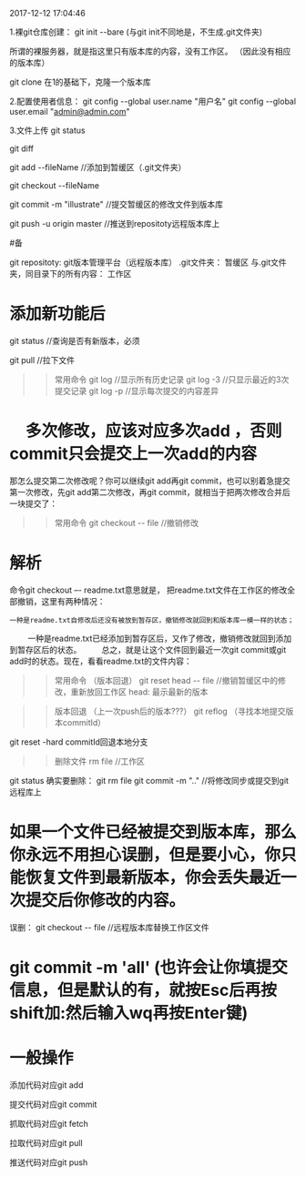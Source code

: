 2017-12-12 17:04:46

1.裸git仓库创建：
git init --bare (与git init不同地是，不生成.git文件夹)

所谓的裸服务器，就是指这里只有版本库的内容，没有工作区。
（因此没有相应的版本库）

git clone 在1的基础下，克隆一个版本库


2.配置使用者信息：
git config --global user.name "用户名"
git config --global user.email "admin@admin.com"


3.文件上传
git status

git diff

git add --fileName  //添加到暂缓区（.git文件夹）

git checkout --fileName

git commit -m "illustrate"  //提交暂缓区的修改文件到版本库

git push -u origin master //推送到repositoty远程版本库上

#备
>>
git repositoty: git版本管理平台（远程版本库）
.git文件夹： 暂缓区
与.git文件夹，同目录下的所有内容： 工作区


# 添加新功能后

git status //查询是否有新版本，必须

git pull //拉下文件

>>常用命令
git log //显示所有历史记录
git log -3 //只显示最近的3次提交记录
git log -p //显示每次提交的内容差异

# 　多次修改，应该对应多次add ，否则commit只会提交上一次add的内容
那怎么提交第二次修改呢？你可以继续git add再git commit，也可以别着急提交第一次修改，先git add第二次修改，再git commit，就相当于把两次修改合并后一块提交了： 

>>常用命令
git checkout -- file  //撤销修改

# 解析
命令git checkout –- readme.txt意思就是，
把readme.txt文件在工作区的修改全部撤销，这里有两种情况：

	一种是readme.txt自修改后还没有被放到暂存区，撤销修改就回到和版本库一模一样的状态；
　　
	一种是readme.txt已经添加到暂存区后，又作了修改，撤销修改就回到添加到暂存区后的状态。
　　
	总之，就是让这个文件回到最近一次git commit或git add时的状态。现在，看看readme.txt的文件内容：

>>常用命令 （版本回退）
git reset head -- file //撤销暂缓区中的修改，重新放回工作区
	head: 最示最新的版本

>>版本回退 （上一次push后的版本???）
git reflog （寻找本地提交版本commitId）

git reset -hard commitId回退本地分支


>>删除文件
rm file  //工作区

git status
确实要删除：
git rm file
git commit -m ".."  //将修改同步或提交到git远程库上
# 如果一个文件已经被提交到版本库，那么你永远不用担心误删，但是要小心，你只能恢复文件到最新版本，你会丢失最近一次提交后你修改的内容。

误删：
git checkout -- file //远程版本库替换工作区文件


#    git commit  -m 'all'      (也许会让你填提交信息，但是默认的有，就按Esc后再按shift加:然后输入wq再按Enter键)


# 一般操作
添加代码对应git add

提交代码对应git commit

抓取代码对应git fetch

拉取代码对应git pull

推送代码对应git push

